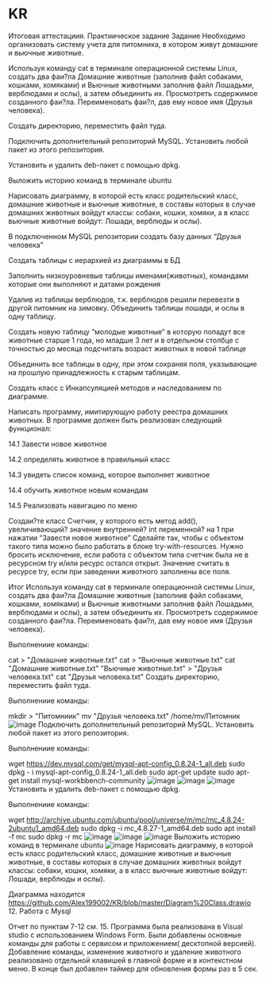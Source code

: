 # KR

Итоговая аттестациия. Практиическое задание
Задание
Необходимо организовать систему учета для питомника, в котором живут домашние и вьючные животные.

Используя команду cat в терминале операционной системы Linux, создать два фаи?ла Домашние животные (заполнив файл собаками, кошками, хомяками) и Вьючные животными заполнив файл Лошадьми, верблюдами и ослы), а затем объединить их. Просмотреть содержимое созданного фаи?ла. Переименовать фаи?л, дав ему новое имя (Друзья человека).

Создать директорию, переместить файл туда.

Подключить дополнительный репозиторий MySQL. Установить любой пакет из этого репозитория.

Установить и удалить deb-пакет с помощью dpkg.

Выложить историю команд в терминале ubuntu

Нарисовать диаграмму, в которой есть класс родительский класс, домашние животные и вьючные животные, в составы которых в случае домашних животных войдут классы: собаки, кошки, хомяки, а в класс вьючные животные войдут: Лошади, верблюды и ослы).

В подключенном MySQL репозитории создать базу данных “Друзья человека”

Создать таблицы с иерархией из диаграммы в БД

Заполнить низкоуровневые таблицы именами(животных), командами которые они выполняют и датами рождения

Удалив из таблицы верблюдов, т.к. верблюдов решили перевезти в другой питомник на зимовку. Объединить таблицы лошади, и ослы в одну таблицу.

Создать новую таблицу “молодые животные” в которую попадут все животные старше 1 года, но младше 3 лет и в отдельном столбце с точностью до месяца подсчитать возраст животных в новой таблице

Объединить все таблицы в одну, при этом сохраняя поля, указывающие на прошлую принадлежность к старым таблицам.

Создать класс с Инкапсуляцией методов и наследованием по диаграмме.

Написать программу, имитирующую работу реестра домашних животных. В программе должен быть реализован следующий функционал:

14.1 Завести новое животное

14.2 определять животное в правильный класс

14.3 увидеть список команд, которое выполняет животное

14.4 обучить животное новым командам

14.5 Реализовать навигацию по меню

Создаи?те класс Счетчик, у которого есть метод add(), увеличивающий? значение внутренней? int переменной? на 1 при нажатии “Завести новое животное” Сделайте так, чтобы с объектом такого типа можно было работать в блоке try-with-resources. Нужно бросить исключение, если работа с объектом типа счетчик была не в ресурсном try и/или ресурс остался открыт. Значение считать в ресурсе try, если при заведении животного заполнены все поля.

Итог
Используя команду cat в терминале операционной системы Linux, создать два фаи?ла Домашние животные (заполнив файл собаками, кошками, хомяками) и Вьючные животными заполнив файл Лошадьми, верблюдами и ослы), а затем объединить их. Просмотреть содержимое созданного фаи?ла. Переименовать фаи?л, дав ему новое имя (Друзья человека).

Выполнениие команды:

cat > "Домашние животные.txt"
cat > "Вьючные животные.txt"
cat "Домашние животные.txt" "Вьючные животные.txt" > "Друзья человека.txt"
cat "Друзья человека.txt"
Создать директорию, переместить файл туда.

Выполнениие команды:

mkdir > "Питомниик"
mv "Друзья человека.txt" /home/mv/Питомник
![image](https://github.com/Alex199002/KR/assets/139108344/512b5989-af0b-428e-b16e-1c6f4a766071)
Подключить дополнительный репозиторий MySQL. Установить любой пакет из этого репозитория.

Выполнениие команды:

wget https://dev.mysql.com/get/mysql-apt-config_0.8.24-1_all.deb
sudo dpkg - i mysql-apt-config_0.8.24-1_all.deb
sudo apt-get update
sudo apt-get install mysql-workbbench-community
![image](https://github.com/Alex199002/KR/assets/139108344/7e5e0907-9cd7-4971-8067-54a81ba747b4)
![image](https://github.com/Alex199002/KR/assets/139108344/a24c1aca-429c-4e49-b4dd-11cbc4e09fa2)
![image](https://github.com/Alex199002/KR/assets/139108344/735d8609-e393-45d6-ba83-df66ccadbb60)
Установить и удалить deb-пакет с помощью dpkg.

Выполнениие команды:

wget http://archive.ubuntu.com/ubuntu/pool/universe/m/mc/mc_4.8.24-2ubuntu1_amd64.deb
sudo dpkg -i mc_4.8.27-1_amd64.deb
sudo apt install -f
mc
sudo dpkg -r mc
![image](https://github.com/Alex199002/KR/assets/139108344/9df29c6b-3830-4aad-97cb-ec1ccac0a8b9)
![image](https://github.com/Alex199002/KR/assets/139108344/e2fb5fb1-37ef-4d1c-a0d5-6a2eff854399)
![image](https://github.com/Alex199002/KR/assets/139108344/94912d25-e291-4cd5-bf3c-4c3c5aa184a4)
Выложить историю команд в терминале ubuntu
![image](https://github.com/Alex199002/KR/assets/139108344/099ddf00-3ca6-4073-ad88-72ffbfe2a812)
Нарисовать диаграмму, в которой есть класс родительский класс, домашние животные и вьючные животные, в составы которых в случае домашних животных войдут классы: собаки, кошки, хомяки, а в класс вьючные животные войдут: Лошади, верблюды и ослы).

Диаграмма находится https://github.com/Alex199002/KR/blob/master/Diagram%20Class.drawio
12. Работа с Mysql

Отчет по пунктам 7-12 см.
15. Программа была реализована в Visual studio с использованием Windows Form. Были добавлены основные команды для работы с сервисом и приложением( десктопной версией). Добавление команды, изменение животного и удаление животного реализовано отдельной клавишей в главной форме и в контекстном меню. В конце был добавлен таймер для обновления формы раз в 5 сек.








